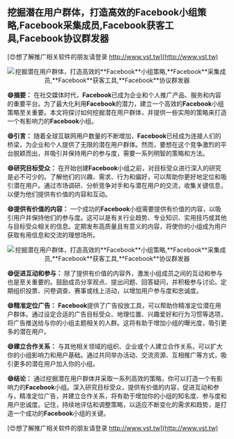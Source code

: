 ## **挖掘潜在用户群体，打造高效的**Facebook**小组策略,**Facebook**采集成员,**Facebook**获客工具,**Facebook**协议群发器**

[😍想了解推广相关软件的朋友请登录 http://www.vst.tw](http://www.vst.tw)

 <center><img src="https://vst.tw/MP4/tuiguang/png/3.png" alt="挖掘潜在用户群体，打造高效的**Facebook**小组策略,**Facebook**采集成员,**Facebook**获客工具,**Facebook**协议群发器"></center>

**😄摘要：**
在社交媒体时代，**Facebook**已成为企业和个人推广产品、服务和内容的重要平台。为了最大化利用**Facebook**的潜力，建立一个高效的**Facebook**小组策略至关重要。本文将探讨如何挖掘潜在用户群体，并提供一些实用的策略来打造一个有影响力的**Facebook**小组。

**😄引言：**
随着全球互联网用户数量的不断增加，**Facebook**已经成为连接人们的桥梁，为企业和个人提供了无限的潜在用户群体。然而，要想在这个竞争激烈的平台脱颖而出，并吸引并保持用户的参与度，需要一系列明智的策略和方法。

**😄研究目标受众：**
在开始创建**Facebook**小组之前，对目标受众进行深入的研究是必不可少的。了解他们的兴趣、需求、行为和偏好，可以帮助你更好地定位和吸引潜在用户。通过市场调研、分析竞争对手和与潜在用户的交流，收集关键信息，以便为他们提供有价值的内容和互动。

**😄提供有价值的内容：**
一个成功的**Facebook**小组需要提供有价值的内容，以吸引用户并保持他们的参与度。这可以是有关行业趋势、专业知识、实用技巧或其他与目标受众相关的信息。定期发布高质量且有意义的内容，将使你的小组成为用户获取有用信息和交流的理想场所。

 <center><img src="https://vst.tw/MP4/tuiguang/png/6.png" alt="挖掘潜在用户群体，打造高效的**Facebook**小组策略,**Facebook**采集成员,**Facebook**获客工具,**Facebook**协议群发器"></center>

**😄促进互动和参与：**
除了提供有价值的内容外，激发小组成员之间的互动和参与也是至关重要的。鼓励成员分享观点、提出问题、回答疑问，并积极参与讨论。定期组织投票、问卷调查、赛事或线上活动，以增加用户参与度和忠诚度。

**😄精准定位广告：**
**Facebook**提供了广告投放工具，可以帮助你精准定位潜在用户群体。通过设定合适的广告目标受众、地理位置、兴趣爱好和行为习惯等选项，将广告推送给与你的小组主题相关的人群。这将有助于增加小组的曝光度，吸引更多的潜在用户。

**😄建立合作关系：**
与其他相关领域的组织、企业或个人建立合作关系，可以扩大你的小组影响力和用户基础。通过共同举办活动、交流资源、互相推广等方式，吸引更多的潜在用户加入你的小组。

**😄结论：**
通过挖掘潜在用户群体并采取一系列高效的策略，你可以打造一个有影响力的**Facebook**小组。深入研究目标受众，提供有价值的内容，促进互动和参与，精准定位广告，并建立合作关系，将有助于增加你的小组的知名度、参与度和用户忠诚度。记住，持续地评估和调整策略，以适应不断变化的需求和趋势，是打造一个成功的**Facebook**小组的关键。

[😍想了解推广相关软件的朋友请登录 http://www.vst.tw](http://www.vst.tw)



